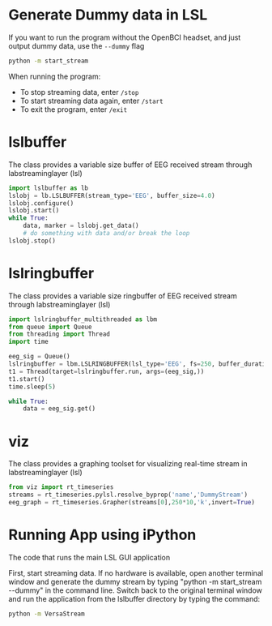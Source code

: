 
# Generate Dummy data in LSL


If you want to run the program without the OpenBCI headset, and just output dummy data, use the `--dummy` flag

```bash
python -m start_stream
```
When running the program:
* To stop streaming data, enter `/stop`
* To start streaming data again, enter `/start`
* To exit the program, enter `/exit`



# lslbuffer

The class provides a variable size buffer of EEG received stream through labstreaminglayer (lsl)

```python
import lslbuffer as lb
lslobj = lb.LSLBUFFER(stream_type='EEG', buffer_size=4.0)
lslobj.configure()
lslobj.start()
while True:
	data, marker = lslobj.get_data()
    # do something with data and/or break the loop
lslobj.stop()
```




# lslringbuffer

The class provides a variable size ringbuffer of EEG received stream through labstreaminglayer (lsl)

```python
import lslringbuffer_multithreaded as lbm
from queue import Queue
from threading import Thread
import time

eeg_sig = Queue()
lslringbuffer = lbm.LSLRINGBUFFER(lsl_type='EEG', fs=250, buffer_duration=4.0, num_channels=33)
t1 = Thread(target=lslringbuffer.run, args=(eeg_sig,))
t1.start()
time.sleep(5)

while True:
	data = eeg_sig.get()
```




# viz

The class provides a graphing toolset for visualizing real-time stream in labstreaminglayer (lsl)

```python
from viz import rt_timeseries
streams = rt_timeseries.pylsl.resolve_byprop('name','DummyStream')
eeg_graph = rt_timeseries.Grapher(streams[0],250*10,'k',invert=True)
```




# Running App using iPython

The code that runs the main LSL GUI application

First, start streaming data. If no hardware is available, open another terminal window and generate the dummy stream by typing "python -m start_stream --dummy" in the command line. Switch back to the original terminal window and run the application from the lslbuffer directory by typing the command:

```bash
python -m VersaStream
```